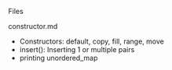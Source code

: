 Files

constructor.md
  - Constructors: default, copy, fill, range, move
  - insert(): Inserting 1 or multiple pairs
  - printing unordered_map
    
    
